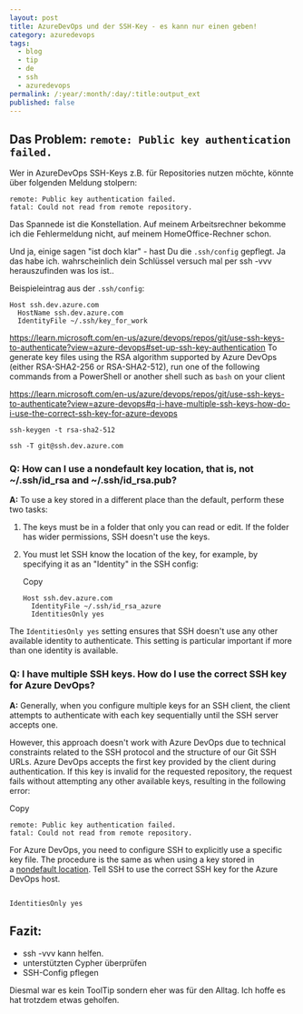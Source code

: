 ```yaml
---
layout: post
title: AzureDevOps und der SSH-Key - es kann nur einen geben!
category: azuredevops
tags:
  - blog
  - tip
  - de
  - ssh
  - azuredevops
permalink: /:year/:month/:day/:title:output_ext
published: false
---
```


## Das Problem: `remote: Public key authentication failed.`

Wer in AzureDevOps SSH-Keys z.B. für Repositories nutzen möchte, könnte über folgenden Meldung stolpern:
```
remote: Public key authentication failed.
fatal: Could not read from remote repository.
```

Das Spannede ist die Konstellation. Auf meinem Arbeitsrechner bekomme ich die Fehlermeldung nicht, auf meinem HomeOffice-Rechner schon.

Und ja, einige sagen  "ist doch klar" - hast Du die `.ssh/config` gepflegt. Ja das habe ich. wahrscheinlich dein Schlüssel versuch mal per ssh -vvv herauszufinden was los ist..

Beispieleintrag aus der `.ssh/config`:
```
Host ssh.dev.azure.com
  HostName ssh.dev.azure.com
  IdentityFile ~/.ssh/key_for_work
```

https://learn.microsoft.com/en-us/azure/devops/repos/git/use-ssh-keys-to-authenticate?view=azure-devops#set-up-ssh-key-authentication
To generate key files using the RSA algorithm supported by Azure DevOps (either RSA-SHA2-256 or RSA-SHA2-512), run one of the following commands from a PowerShell or another shell such as `bash` on your client

https://learn.microsoft.com/en-us/azure/devops/repos/git/use-ssh-keys-to-authenticate?view=azure-devops#q-i-have-multiple-ssh-keys-how-do-i-use-the-correct-ssh-key-for-azure-devops

`ssh-keygen -t rsa-sha2-512`

```
ssh -T git@ssh.dev.azure.com
```

### Q: How can I use a nondefault key location, that is, not ~/.ssh/id_rsa and ~/.ssh/id_rsa.pub?

**A:** To use a key stored in a different place than the default, perform these two tasks:

1. The keys must be in a folder that only you can read or edit. If the folder has wider permissions, SSH doesn't use the keys.
    
2. You must let SSH know the location of the key, for example, by specifying it as an "Identity" in the SSH config:
    
    Copy
    
    ```
    Host ssh.dev.azure.com
      IdentityFile ~/.ssh/id_rsa_azure
      IdentitiesOnly yes
    ```
    

The `IdentitiesOnly yes` setting ensures that SSH doesn't use any other available identity to authenticate. This setting is particular important if more than one identity is available.

[](https://learn.microsoft.com/en-us/azure/devops/repos/git/use-ssh-keys-to-authenticate?view=azure-devops#q-i-have-multiple-ssh-keys-how-do-i-use-the-correct-ssh-key-for-azure-devops)

### Q: I have multiple SSH keys. How do I use the correct SSH key for Azure DevOps?

**A:** Generally, when you configure multiple keys for an SSH client, the client attempts to authenticate with each key sequentially until the SSH server accepts one.

However, this approach doesn't work with Azure DevOps due to technical constraints related to the SSH protocol and the structure of our Git SSH URLs. Azure DevOps accepts the first key provided by the client during authentication. If this key is invalid for the requested repository, the request fails without attempting any other available keys, resulting in the following error:

Copy

```
remote: Public key authentication failed.
fatal: Could not read from remote repository.
```

For Azure DevOps, you need to configure SSH to explicitly use a specific key file. The procedure is the same as when using a key stored in a [nondefault location](https://learn.microsoft.com/en-us/azure/devops/repos/git/use-ssh-keys-to-authenticate?view=azure-devops#non-default-keys). Tell SSH to use the correct SSH key for the Azure DevOps host.

[](https://learn.microsoft.com/en-us/azure/devops/repos/git/use-ssh-keys-to-authenticate?view=azure-devops#q-how-do-i-use-different-ssh-keys-for-different-organizations-on-azure-devops)
```

IdentitiesOnly yes

```
## Fazit:
- ssh -vvv kann helfen.
- unterstützten Cypher überprüfen
- SSH-Config pflegen

Diesmal war es kein ToolTip sondern eher was für den Alltag. Ich hoffe es hat trotzdem etwas geholfen.